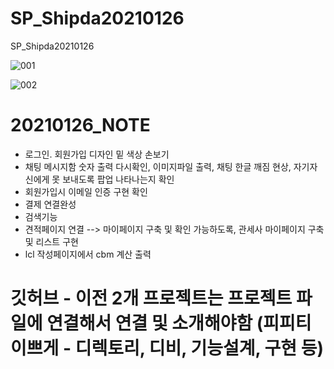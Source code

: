 # SP_Shipda20210126
SP_Shipda20210126

![001](https://user-images.githubusercontent.com/73155839/105938665-0bda8600-609b-11eb-9516-4edefdff1695.png)

![002](https://user-images.githubusercontent.com/73155839/105938669-0d0bb300-609b-11eb-8677-401580f1bfe4.png)


# 20210126_NOTE
* 로그인. 회원가입 디자인 밑 색상 손보기
* 채팅 메시지함 숫자 출력 다시확인, 이미지파일 출력, 채팅 한글 깨짐 현상, 자기자신에게 못 보내도록 팝업 나타나는지 확인
* 회원가입시 이메일 인증 구현 확인
* 결제 연결완성
* 검색기능
* 견적페이지 연결 --> 마이페이지 구축 및 확인 가능하도록, 관세사 마이페이지 구축 및 리스트 구현
* lcl 작성페이지에서 cbm 계산 출력



# 깃허브 - 이전 2개 프로젝트는 프로젝트 파일에 연결해서 연결 및 소개해야함 (피피티 이쁘게 - 디렉토리, 디비, 기능설계, 구현 등)

